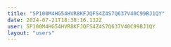 ```yaml
---
title: "SP100M4HG54HVR8KFJQFS4Z4S7Q637V40C99BJ1QY"
date: 2024-07-21T18:38:16.132Z
user: SP100M4HG54HVR8KFJQFS4Z4S7Q637V40C99BJ1QY
layout: "users"
---
```

    